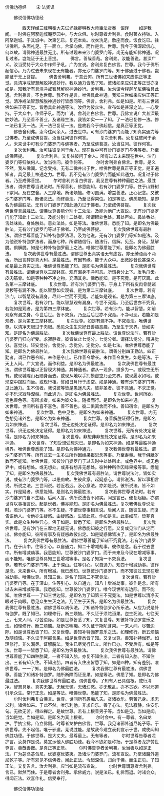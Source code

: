   信佛功德经
　　宋 法贤译




　　佛说信佛功德经

　　　　西天译经三藏朝奉大夫试光禄卿明教大师臣法贤奉　诏译
　　如是我闻。一时佛在阿拏迦城庵罗园中。与大众俱。尔时尊者舍利弗。食时著衣持钵。入阿拏迦城。于其城中。次第乞已。复还本处。收衣洗足。敷座而食。饭食讫已。往诣佛所。头面礼足。于一面立。合掌向佛。而作是言。世尊。我今于佛深起信心。何以故。谓佛神通最胜无比。所有过现未来沙门婆罗门等。尚无有能知佛神通。况复过者。岂能证于无上菩提。
　　佛言。善哉善哉。舍利弗。汝能善说。甚深广义。汝当受持于大众中作师子吼。广为宣说。舍利弗复白佛言。世尊。我今于佛所起信心。乃为过去未来现在无有能者。亦无沙门婆罗门等。知于佛通过于佛者。岂能证于无上菩提。
　　佛告舍利弗。于意云何。所有三世诸佛如来应供正等正觉。具清净戒智慧解脱神通妙行。我以通力皆悉了知。彼诸如来应供正等正觉亦复如是。知我所有具清净戒智慧解脱神通妙行。舍利弗。汝勿谓今释迦牟尼佛独具此通。舍利弗言。不也世尊。我不作是言。唯佛具此神通。我知三世如来应供正等正觉。清净戒法智慧解脱神通妙行皆悉同等。佛言。舍利弗。如是如是。所有三世诸佛如来正等正觉。皆悉具此神通等法。汝但为彼众生。宣布如是甚深之法。一心受持。于大众中。作师子吼。而为广说。舍利弗白佛言。世尊。我佛宣说广大甚深最胜妙法。乃至善不善业。及诸缘生法。我皆如实一一了知。了一法已复修一法。修一法已复灭一法。灭一法已复证一法。是故我今于佛起信。是真正等正觉。
　　佛告舍利弗。汝今往问余人。过去世中。可有沙门婆罗门而能了知真实通力等过佛者。乃至成佛菩提。汝当往问彼作何答。
　　复次舍利弗。汝复往彼问于余人。未来世中可有沙门婆罗门与佛等者。乃至成佛菩提。汝当往问。彼作何答。
　　复次舍利弗。汝可往彼复问于余人。现在世中可有沙门婆罗门与佛等者。乃至成佛菩提。
　　复次舍利弗。又复往彼问于余人。所有过去未来现在世中。沙门婆罗门等归依何人。汝当往问。彼作何答。
　　尔时舍利弗白佛言。世尊。是义不然。我从佛闻。记念受持。无有二佛并出于世。唯佛世尊是真正等正觉。是正遍知者。具足最上神通之力。世尊。我不见有沙门婆罗门而能知此通力。况复过于佛者。乃至成佛菩提。
　　尔时舍利弗复白佛言。我见世尊有种种最胜之法。最胜法者。谓佛世尊当说法时。所得善利。佛悉能知。若有沙门婆罗门等。住于山野树下冢间。及在空舍。入三摩地。断诸烦恼。修习圆满。增益善法。正心记念。又彼沙门婆罗门等。断诸恶法。而修善法。乃至证得果位。如是等法。佛悉能知。是即名为佛最胜法。无有沙门婆罗门知此通力过于佛者。乃至成佛菩提。
　　复次我佛世尊具最胜法。谓佛世尊善能分别十二处法。及能为他广大宣说。无有沙门婆罗门能了知此十二处法。及能分别十二处者。所谓眼处色处。耳处声处。鼻处香处。舌处味处。身处触处。意处法处。如是等法。唯佛世尊。悉能了知。是即名为佛最胜法。无有沙门婆罗门等过于佛者。乃至成佛菩提。
　　复次我佛世尊有最胜法。谓佛世尊善能了知补特伽罗法理。及为他说。无有沙门婆罗门等知如是法。及为他说补特伽罗法者。而身七种。所谓随信行。随法行。信解。见至。身证。慧解脱。俱解脱。如是七种补特伽罗最上之法。唯佛世尊悉能了知。是即名为佛最胜法。
　　复次我佛世尊有最胜法。谓佛世尊出真实语无有虚妄。亦无绮语而不两舌。所出言辞是真大利。是最胜法。有因有缘。能于大众中。出微妙音说甚深义。如是最上真实之法。唯佛世尊悉能了知。是即名为佛最胜法。
　　复次我佛世尊有最胜法。谓佛世尊以三摩钵底。观有漏身不净可恶。所谓身分上下。发毛爪齿。皮肉筋骨。如是等种种不净之物。充满其身。佛悉能知。是不究竟。是可厌离。此名第一三摩钵底。
　　复次世尊。若有沙门婆罗门等。于身上下所有皮肉骨髓诸臭秽等有漏不净。能以智慧如实观者。是为第二三摩钵底。
　　复次世尊。若有沙门。以智慧观有漏身。尽此一世而不究竟。若能如是观者。是为第三三摩钵底。
　　复次世尊。若有沙门。能以智慧观有漏身。今世不究竟。乃至后世亦不究竟。若能如是观者。是为第四三摩钵底。
　　复次世尊。若有沙门。能以智慧。如前观察有漏之身。今世后世。皆不究竟。乃至后后世亦不究竟。不净可恶。若能如是观者。是为第五三摩钵底。
　　复次世尊。如是有漏不净。不究竟法。唯佛世尊。以清净天眼过于肉眼。悉见众生生灭好丑善趣恶趣。乃至生于天界。皆如实知。是即名为佛最胜法。
　　复次我佛世尊有最上胜法。谓世尊说法时。若有沙门婆罗门归向听受。求寂静者。彼皆依止七觉分。七觉分者。谓择法觉分。精进觉分。喜觉分。轻安觉分。舍觉分。念觉分。定觉分。如是七法。唯佛世尊悉能了知。是即名为佛最胜法。
　　复次我佛世尊有最胜法。谓善分别四正勤法。四正勤者。谓已作恶令断。未作恶令止。已作善令增长。未作善令发生。如是等法。于天上人间。广大宣说。而作利益。是即名为佛最胜法。
　　复次我佛世尊有最胜法。谓佛世尊能以正智现大神通。其神通者。谓从一现多。摄多为一。或现空无所有。或现城隍山石随身而去。或现从地以手扪摸虚空乃至梵界。或现履水如地。或现空中跏趺而坐。或现行相。譬如日月行于虚空。如是神通。若有沙门婆罗门等。见此通力。生不信者。我说彼等皆是愚迷凡夫。彼非圣者。彼不具通。不求正觉。亦不乐求寂静涅槃。而此通力。是即名为佛最胜法。
　　复次世尊。世间所欲。喜色善色等。有所求者。如来为彼众生。随根而行。是即名为如来神通。
　　复次世尊。世间所有喜不喜色。善不善色。彼二俱离舍而不住。善知宿命。是即名为如来神通。
　　复次世尊。色中见色。是即名为如来神通。
　　复次世尊。内无色想见诸外色。是即名为如来神通。
　　复次世尊。身善解脱证得行住。是即名为如来神通。
　　复次世尊。空无边处决定证得。是即名为如来神通。
　　复次世尊。识无边处决定证得。是即名为如来神通。
　　复次世尊。无所有处决定证得。是即名为如来神通。
　　复次世尊。非想非非想处决定证得。是即名为如来神通。
　　复次世尊。了知受想受想灭已。是即名为如来神通。如是等最胜神通境界。唯佛世尊悉能了知。是即名为佛神通力。
　　复次我佛世尊有最胜法。谓沙门婆罗门等。所有过去一生多生所作因缘果报思念等事。乃至寿量。我于俱胝岁数而不能知。唯佛世尊。知彼沙门婆罗门于过去时中处处所止。或色界中。或无色界中。或有想处。或无想处。或非有想非无想处。彼种种所作因缘果报等事。悉能了知。是即名为佛最胜法。
　　复次我佛世尊有最胜法。谓世尊说法时。皆如实说。或有沙门婆罗门等。以愚痴故。生彼此意。起疑惑心。谓佛说法。皆以事相言说。所说之法。三世同说。若近若远。及心意法。亦如是说。彼所说法。皆不如实。作是疑者。佛悉能知。是则名为佛最胜法。
　　复次我佛世尊说法时。若有沙门婆罗门自不生疑。后闻人言。佛所说法皆不如实。闻是言已。便复起疑。亦谓世尊以事相言说。起是谤者。佛亦能知。是即名为佛最胜法。复次我佛世尊说法时。若沙门婆罗门等。本不生疑。不谓世尊事相言说。后闻人言。随彼生疑。而复告语他人。令他亦生疑惑。由疑惑故。生彼此意。作如是言。此事如前。皆非真实。此是众生种种异心。佛于如是。皆悉了知。是即名为佛最胜法。
　　复次我佛世尊。见有沙门在三摩地无疑无说。佛悉能知彼之行愿。又复或见沙门从定而出。佛亦能知。彼所有事及有疑惑故彼出定。如是疑惑佛皆决了。是即名为佛最胜法。
　　复次我佛世尊有最胜法。谓佛世尊善能了知诸不究竟法。若有沙门婆罗门。在于山中。住等引心。以自通力。知二十增减劫事。彼作是念。我于过去世中。所有增减劫事。我悉能知。世尊彼沙门婆罗门。而于未来及今现在增减等事。而不能知。唯佛世尊具知三世增减等事。是名了知第一不究竟法。
　　复次世尊。若有沙门婆罗门等。止于深山。住等引心。以自通力。知四十增减劫事。彼作是念。未来世中。所有增减。我已悉知。世尊彼沙门婆罗门。而不知彼过去现在增减劫事。唯佛世尊。具知三世。是名了知第二不究竟法。
　　复次世尊。若有沙门婆罗门等。在于深山。住等引心。以自通力。知八十增减劫事。彼作是念。所有过去未来增减等事。我悉能知。世尊彼沙门婆罗门。唯今现世所有边际。而不能知。唯佛世尊一一了知三世边际。是即名为了知第三不究竟法。如是世尊以清净天眼过于肉眼。悉见众生生灭之法。乃至生于天界。是即名为佛最胜法。
　　复次我佛世尊有最胜法。谓佛世尊以调伏法。了知诸补特伽罗心所乐法。从应为说是补特伽罗。既了知已。如理修行。断三烦恼。不久证于须陀洹果。逆生死流。七往天上。七来人间。尽苦边际。如是世尊皆悉了知。又复世尊。知彼补特伽罗意乐之法。如理修行。断三烦恼。及断贪嗔痴。不久证于斯陀含果。一来人间。尽苦边际。如是世尊悉皆了知。又复世尊。善知补特伽罗意乐之法。如理修行。断五烦恼及随烦恼。不久证于阿那含果。如是世尊悉皆了知。又复世尊。善知补特伽罗。如理修行。非久漏尽。证解脱法。我生已尽梵行已立。所作已办。不受后有。如是等法。世尊一一皆悉了知。是即名为佛最胜法。
　　复次我佛世尊有最胜法。谓佛世尊善能了知四种胎藏。一者不知入胎。亦复不知住出。二者有知入胎。不知住出。三者有知入住。不知出胎。四者有入住出皆悉了知。如是四种。知有差别。唯佛世尊。一一了知。是即名为佛最胜法。
　　复次我佛世尊有最胜法。谓佛世尊。善能了知诸补特伽罗。随所断障而证圣果。如是等法。佛悉了知。是即名为佛最胜法。
　　复次我佛世尊有最胜法。谓佛世尊。了知有人已具信根。戒行清净。智慧具足。真实无妄。无我无懈。无诸幻惑。亦无散乱。亦不贪欲。不以邪道引示众生。常行正念。如是等法。唯佛世尊。悉能了知。是即名为佛最胜法。
　　尔时舍利弗复白佛言。世尊。世间所有愚痴凡夫。贪诸欲乐。劳苦己身。求无义利。诸佛如来。于此不然。唯乐利他。非求自乐。善了心法。见法寂静。住安乐句。无欲无苦。得四禅定。是故世尊。若有上根善男子等。当如是见。当如是闻。当如是觉。当如是知。是即名为真上根者。
　　尔时会中。有一尊者。名曰龙护。手执宝拂。侍立佛侧。时尊者龙护白佛言。世尊。我见诸邪外道尼乾子等。于佛世尊。先不起信。唯于邪道。竞说胜能。是故我今建立表刹宣示于世。咸使闻知佛胜功德。于佛世尊。是大丈夫。最尊最上。无有等者。
　　尔时世尊告尊者龙护言。汝莫作是说。莫宣示他人佛胜功德。我今不欲如是称扬。于是尊者龙护赞世尊言。善哉善哉。是真正等正觉。
　　尔时佛告尊者舍利弗。汝当善以如是正法。广为苾刍苾刍尼。优婆塞优婆夷。及诸沙门婆罗门。流布宣说。乃至诸魔外道尼乾子等。所有邪见不信佛者。闻此正法。令起深信。归向于佛。而生正见。了知正法。又复告言。汝舍利弗。应当如是流布宣说。
　　尔时世尊谓尊者舍利弗。言已。默然而住。于是尊者舍利弗。承佛威力。说是法已。礼佛而退。时诸会众。得闻正法。欢喜作礼。信受奉行。

　　佛说信佛功德经


